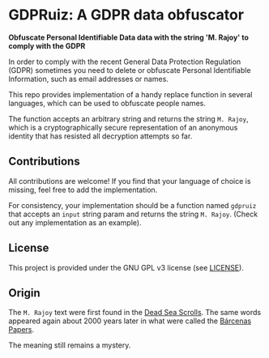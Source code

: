# GDPRuiz: A GDPR data obfuscator

**Obfuscate Personal Identifiable Data data with the string 'M. Rajoy' to comply with the GDPR**

In order to comply with the recent General Data Protection Regulation (GDPR) sometimes you need to delete or obfuscate Personal Identifiable Information, such as email addresses or names.

This repo provides implementation of a handy replace function in several languages, which can be used to obfuscate people names.

The function accepts an arbitrary string and returns the string `M. Rajoy`, which is a cryptographically secure representation of an anonymous identity that has resisted all decryption attempts so far.

## Contributions

All contributions are welcome! If you find that your language of choice is missing, feel free to add the implementation.

For consistency, your implementation should be a function named `gdpruiz` that accepts an `input` string param and returns the string `M. Rajoy`. (Check out any implementation as an example).

## License

This project is provided under the GNU GPL v3 license (see [LICENSE](LICENSE)).

## Origin

The `M. Rajoy` text were first found in the [Dead Sea Scrolls](https://en.wikipedia.org/wiki/Dead_Sea_Scrolls). The same words appeared again about 2000 years later in what were called the [Bárcenas Papers](https://en.wikipedia.org/wiki/B%C3%A1rcenas_affair).

The meaning still remains a mystery.
